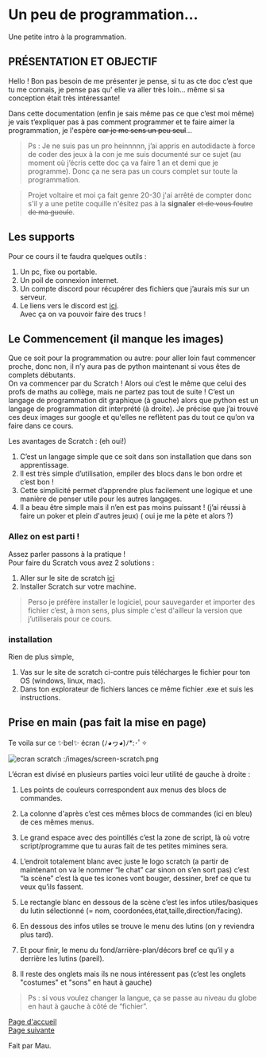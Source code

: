 # Un peu de programmation...
Une petite intro à la programmation.  



## PRÉSENTATION ET OBJECTIF
Hello ! Bon pas besoin de me présenter je pense, si tu as cte doc c’est que tu me connais, je pense pas qu' elle va aller très loin... même si sa conception était très intéressante!  

Dans cette documentation (enfin je sais même pas ce que c’est moi même) je vais t’expliquer pas à pas comment programmer et te faire aimer la programmation, je l'espère ~~car je me sens un peu seul~~…  

> Ps : Je ne suis pas un pro heinnnnn, j’ai appris en autodidacte à force de coder des jeux à la con je me suis documenté sur ce sujet (au moment où j’écris cette doc ça va faire 1 an et demi que je programme). Donc ça ne sera pas un cours complet sur toute la programmation.  
  
> Projet voltaire et moi ça fait genre 20-30 j'ai arrêté de compter donc s'il y a une petite coquille n'ésitez pas à la __signaler__ ~~et de vous foutre de ma gueule~~. 

## Les supports 
Pour ce cours il te faudra quelques outils :  
1. Un pc, fixe ou portable.  
2. Un poil de connexion internet.  
3. Un compte discord pour récupérer des fichiers que j’aurais mis sur un serveur.  
4. Le liens vers le discord est [ici](https://discord.gg/uWEQXdVm).  
Avec ça on va pouvoir faire des trucs !  

## Le Commencement (il manque les images)
Que ce soit pour la programmation ou autre: pour aller loin faut commencer proche, donc non, il n’y aura pas de python maintenant si vous êtes de complets débutants.  
On va commencer par du Scratch ! Alors oui c’est le même que celui des profs de maths au collège, mais ne partez pas tout de suite ! C’est un langage de programmation dit graphique (à gauche) alors que python est un langage de programmation dit interprété (à droite). Je précise que j’ai trouvé ces deux images sur google et qu'elles ne reflètent pas du tout ce qu’on va faire dans ce cours.  

Les avantages de Scratch : (eh oui!)  
1. C’est un langage simple que ce soit dans son installation que dans son apprentissage.  
2. Il est très simple d’utilisation, empiler des blocs dans le bon ordre et c’est bon !  
3. Cette simplicité permet d’apprendre plus facilement une logique et une manière de penser utile pour les autres langages.  
4. Il a beau être simple mais il n’en est pas moins puissant ! (j’ai réussi à faire un poker et plein d'autres jeux) ( oui je me la pète et alors ?)  


### Allez on est parti !
Assez parler passons à la pratique !  
Pour faire du Scratch vous avez 2 solutions :   
1. Aller sur le site de scratch [ici](https://scratch.mit.edu/projects/editor)   
2. Installer Scratch sur votre machine.  

> Perso je préfère installer le logiciel, pour sauvegarder et importer des fichier c’est, à mon sens, plus simple c'est d'ailleur la version que j’utiliserais pour ce 
cours.  

### installation
Rien de plus simple,  
1. Vas sur le site de scratch ci-contre puis télécharges le fichier pour ton OS (windows, linux, mac).  
2. Dans ton explorateur de fichiers lances ce même fichier .exe et suis les instructions.  

## Prise en main  (pas fait la mise en page)
Te voila sur ce ✨bel✨ écran (ﾉ◕ヮ◕)ﾉ*:･ﾟ✧  

![ecran scratch :/images/screen-scratch.png](/images/ecran-scratch.png)  

L’écran est divisé en plusieurs parties voici leur utilité de gauche à droite :  

1. Les points de couleurs correspondent aux menus des blocs de commandes.

2. La colonne d'après c’est ces mêmes blocs de commandes (ici en bleu) de ces mêmes menus.  

3. Le grand espace avec des pointillés c’est la zone de script, là où votre script/programme que tu auras fait de tes petites mimines sera.

4. L’endroit totalement blanc avec juste le logo scratch (a partir de maintenant on va le nommer “le chat” car sinon on s’en sort pas) c’est “la scène” c’est là que tes icones vont bouger, dessiner, bref ce que tu veux qu’ils fassent.  

5. Le rectangle blanc en dessous de la scène c’est les infos utiles/basiques du lutin sélectionné (= nom, coordonées,état,taille,direction/facing).  

6. En dessous des infos utiles se trouve le menu des lutins (on y reviendra plus tard).  

7. Et pour finir, le menu du fond/arrière-plan/décors bref ce qu’il y a derrière les lutins (pareil).  

8. Il reste des onglets mais ils ne nous intéressent pas (c’est les onglets "costumes" et "sons" en haut à gauche)  

> Ps : si vous voulez changer la langue, ça se passe au niveau du globe en haut à gauche à côté de “fichier”.

[Page d'accueil](https://lezib.github.io/its-code-time/)  
[Page suivante](https://lezib.github.io/its-code-time/2/index.html)  

Fait par Mau.  
